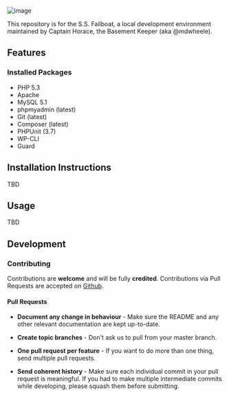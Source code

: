 ![image](https://f.cloud.github.com/assets/2453394/2131655/75d3d610-92a3-11e3-977c-44a3cb6ec8c0.png)

This repository is for the S.S. Failboat, a local development environment maintained by Captain Horace, the Basement Keeper (aka @mdwheele).

## Features

### Installed Packages

* PHP 5.3
* Apache
* MySQL 5.1
* phpmyadmin (latest)
* Git (latest)
* Composer (latest)
* PHPUnit (3.7)
* WP-CLI
* Guard

## Installation Instructions

TBD

## Usage

TBD

## Development

### Contributing

Contributions are **welcome** and will be fully **credited**.  Contributions via Pull Requests are accepted on [Github](https://github/mdwheele/failboat).  

#### Pull Requests

- **Document any change in behaviour** - Make sure the README and any other relevant documentation are kept up-to-date.

- **Create topic branches** - Don't ask us to pull from your master branch.

- **One pull request per feature** - If you want to do more than one thing, send multiple pull requests.

- **Send coherent history** - Make sure each individual commit in your pull request is meaningful. If you had to make multiple intermediate commits while developing, please squash them before submitting.

